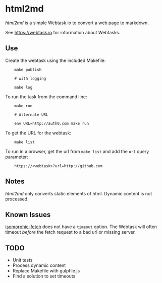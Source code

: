 # html2md

*html2md* is a simple Webtask.io to convert a web page to markdown.

See https://webtask.io for information about Webtasks.

## Use
Create the webtask using the included Makefile:

```
	make publish

	# with logging

	make log

```

To run the task from the command line:

```
	make run

	# Alternate URL

	env URL=http://auth0.com make run
```

To get the URL for the webtask:

```
	make list
```

To run in a browser, get the url from `make list` and add the `url`
query parameter:

```
	https://<webtask>?url=http://github.com
```

## Notes
*html2md* only converts static elements of html. Dynamic content is
not processed.

## Known Issues
[isomorphic-fetch](https://github.com/matthew-andrews/isomorphic-fetch) does
not have a `timeout` option. The Webtask will often timeout *before*
the fetch request to a bad url or missing server.

## TODO
+ Unit tests
+ Process dynamic content
+ Replace Makefile with gulpfile.js
+ Find a solution to set timeouts
